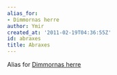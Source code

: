 ```yaml
---
alias_for:
- Dimmornas herre
author: Ymir
created_at: '2011-02-19T04:36:55Z'
id: abraxes
title: Abraxes
---
```

Alias for [Dimmornas herre]

  [Dimmornas herre]: Dimmornas_herre